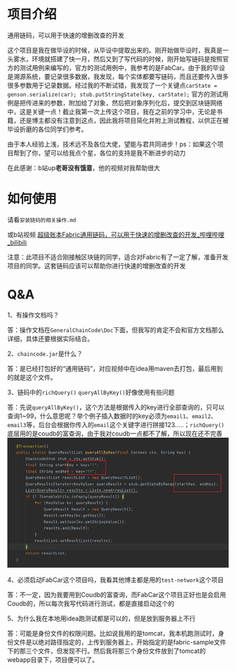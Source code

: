 # 项目介绍

通用链码，可以用于快速的增删改查的开发

这个项目是我在做毕设的时候，从毕设中提取出来的。刚开始做毕设时，我真是一头雾水，环境就搭建了快一月，然后又到了写代码的时候，刚开始写链码是按照官方的测试用例来编写的，官方的测试用例中，我参考的是FabCar。由于我的毕设是溯源系统，要记录很多数据，我发现，每个实体都要写链码，而且还要传入很多很多参数用于记录数据。经过我的不断试错，我发现了一个关键点`carState = genson.serialize(car); stub.putStringState(key, carState);` 官方的测试用例是把传进来的参数，附加给了对象，然后把对象序列化后，提交到区块链网络中，这是关键一点！截止我第一次上传这个项目，我在之前的学习中，无论是书籍，还是博主都没有注意到这点，因此我将项目简化并附上测试教程，以供正在被毕设折磨的各位同学们参考。

由于本人经验上浅，技术远不及各位大佬，望能与君共同进步！ps：如果这个项目帮到了你，望可以给我点个星，各位的支持是我不断进步的动力

在此感谢：b站up**老哥没有饿意**，他的视频对我帮助很大





# 如何使用

请看`安装链码的相关操作.md`

或b站视频 [超级账本Fabric通用链码，可以用于快速的增删改查的开发_哔哩哔哩_bilibili](https://www.bilibili.com/video/BV1QS4y117dT/)

注意：此项目不适合刚接触区块链的同学，适合对Fabric有了一定了解，准备开发项目的同学。这套链码应该可以帮助你进行快速的增删改查的开发



# Q&A

1、有操作文档吗？

答：操作文档在`GeneralChainCode\Doc`下面，但我写的肯定不会和官方文档那么详细，具体还要根据实际结合。

2、`chaincode.jar`是什么？

答：是已经打包好的“通用链码”，对应视频中在idea用maven去打包，最后用到的就是这个文件。



3、链码中的`richQuery()`  `queryAllByKey()`好像使用有些问题

答：先说`queryAllByKey()`，这个方法是根据传入的key进行全部查询的，只可以查询1~99，什么意思呢？举个例子插入数据时的key必须为`email1`、`email2`、`email3`等，后台会根据你传入的`email`这个关键字进行拼接123.....；`richQuery()`底层用的是coudb的富查询，由于我对coudb一点都不了解，所以现在还不完善![image-20220406195741686](images/image-20220406195741686.png)



4、必须启动FabCar这个项目吗，我看其他博主都是用的`test-network`这个项目

答：不一定，因为我要用到Coudb的富查询，而FabCar这个项目正好也是会启用Coudb的，所以每次我写代码进行测试，都是直接启动这个的



5、为什么我在本地用idea跑测试都是可以的，但是放到服务器上不行

答：可能是身份文件的权限问题。比如说我用的是tomcat，我本机跑测试时，身份文件是以绝对路径指定的，上传到服务器上，开始指定的是fabric-sample文件下的那三个文件，但发现不行。然后我将那三个身份文件放到了tomcat的webapp目录下，项目便可以了。

